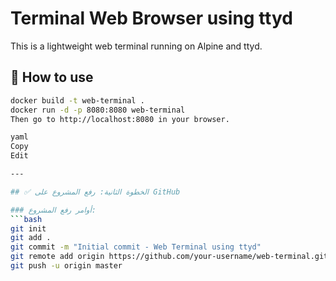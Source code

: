 # Terminal Web Browser using ttyd

This is a lightweight web terminal running on Alpine and ttyd.

## 🚀 How to use

```bash
docker build -t web-terminal .
docker run -d -p 8080:8080 web-terminal
Then go to http://localhost:8080 in your browser.

yaml
Copy
Edit

---

## ✅ الخطوة الثانية: رفع المشروع على GitHub

### أوامر رفع المشروع:
```bash
git init
git add .
git commit -m "Initial commit - Web Terminal using ttyd"
git remote add origin https://github.com/your-username/web-terminal.git
git push -u origin master
